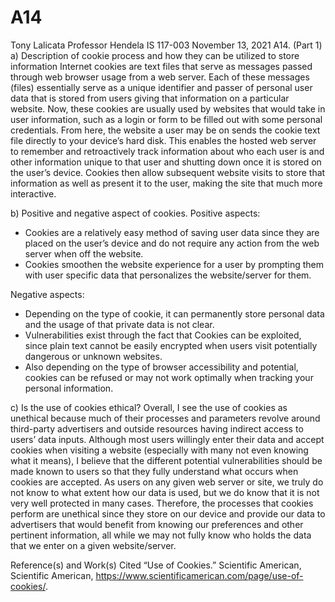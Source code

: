 # A14

Tony Lalicata
Professor Hendela
IS 117-003
November 13, 2021
A14. (Part 1)
a)	Description of cookie process and how they can be utilized to store information
	Internet cookies are text files that serve as messages passed through web browser usage from a web server. 
  Each of these messages (files) essentially serve as a unique identifier and passer of personal user data 
  that is stored from users giving that information on a particular website. Now, these cookies are usually 
  used by websites that would take in user information, such as a login or form to be filled out with some 
  personal credentials. From here, the website a user may be on sends the cookie text file directly to your device’s 
  hard disk. This enables the hosted web server to remember and retroactively track information about who each user 
  is and other information unique to that user and shutting down once it is stored on the user’s device. Cookies 
  then allow subsequent website visits to store that information as well as present it to the user, making the site 
  that much more interactive. 

b)	Positive and negative aspect of cookies.
Positive aspects:
-	Cookies are a relatively easy method of saving user data since they are placed on the user’s device and do not require any action from the web server when off the website.
-	Cookies smoothen the website experience for a user by prompting them with user specific data that personalizes the website/server for them. 

Negative aspects:
-	Depending on the type of cookie, it can permanently store personal data and the usage of that private data is not clear. 
-	Vulnerabilities exist through the fact that Cookies can be exploited, since plain text cannot be easily encrypted when users visit potentially dangerous or unknown websites. 
-	Also depending on the type of browser accessibility and potential, cookies can be refused or may not work optimally when tracking your personal information.

c)	Is the use of cookies ethical?
Overall, I see the use of cookies as unethical because much of their processes and parameters revolve around third-party advertisers 
and outside resources having indirect access to users’ data inputs. Although most users willingly enter their data and accept cookies 
when visiting a website (especially with many not even knowing what it means), I believe that the different potential vulnerabilities 
should be made known to users so that they fully understand what occurs when cookies are accepted. As users on any given web server or 
site, we truly do not know to what extent how our data is used, but we do know that it is not very well protected in many cases. 
Therefore, the processes that cookies perform are unethical since they store on our device and provide our data to advertisers that would 
benefit from knowing our preferences and other pertinent information, all while we may not fully know who holds the data that we enter 
on a given website/server. 



Reference(s) and Work(s) Cited
“Use of Cookies.” Scientific American, Scientific American, https://www.scientificamerican.com/page/use-of-cookies/. 

